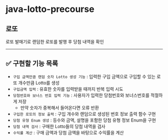 # java-lotto-precourse

## 로또
로또 발매기로 랜덤한 로또를 발행 후 당첨 내역을 확인

---

## ✅ 구현할 기능 목록

- `구입 금액만큼 랜덤 숫자 Lotto 생성 기능` : 입력한 구입 금액으로 구입할 수 있는 로또 개수만큼 Lotto를 생성
- `구입금액 입력` : 유효한 숫자를 입력받을 때까지 반복 입력 시도
- `당첨번호와 보너스 번호 입력 기능` : 사용자가 입력한 당첨번호와 보너스번호를 적절하게 저장
  - 만약 숫자가 중복해서 들어온다면 오류 반환
- `구입한 로또의 정보 출력` : 구입 개수와 랜덤으로 생성된 번호 정보 출력 함수 구현
- `당첨 유형 Enum 생성` : 등수와 금액, 설명을 포함한 당첨 유형 정보 Enum을 구현
- `당첨 내역 검사` : 구매한 Lotto들의 당첨 내역을 검사
- `수익률 계산` : 구매 금액과 당첨 금액을 바탕으로 수익률을 계산


